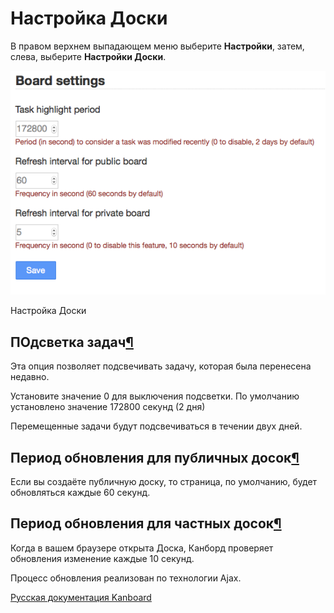 Настройка Доски
===============


В правом верхнем выпадающем меню выберите **Настройки**, затем, слева, выберите **Настройки Доски**.

![Board settings](../screenshots/board-settings.png)

Настройка Доски


ПОдсветка задач[¶](#task-highlighting "Ссылка на этот заголовок")
------------------------------------------------------------------

Эта опция позволяет подсвечивать задачу, которая была перенесена недавно.

Установите значение 0 для выключения подсветки. По умолчанию установлено значение 172800 секунд (2 дня)

Перемещенные задачи будут подсвечиваться в течении двух дней.


Период обновления для публичных досок[¶](#refresh-interval-for-public-board "Ссылка на этот заголовок")
-------------------------------------------------------------------------------------------------------

Если вы создаёте публичную доску, то страница, по умолчанию, будет обновляться каждые 60 секунд.


Период обновления для частных досок[¶](#refresh-interval-for-private-board "Ссылка на этот заголовок")
------------------------------------------------------------------------------------------------------

Когда в вашем браузере открыта Доска, Канборд проверяет обновления изменение каждые 10 секунд.

Процесс обновления реализован по технологии Ajax.




[Русская документация Kanboard](http://Kanboard.ru/doc/)


